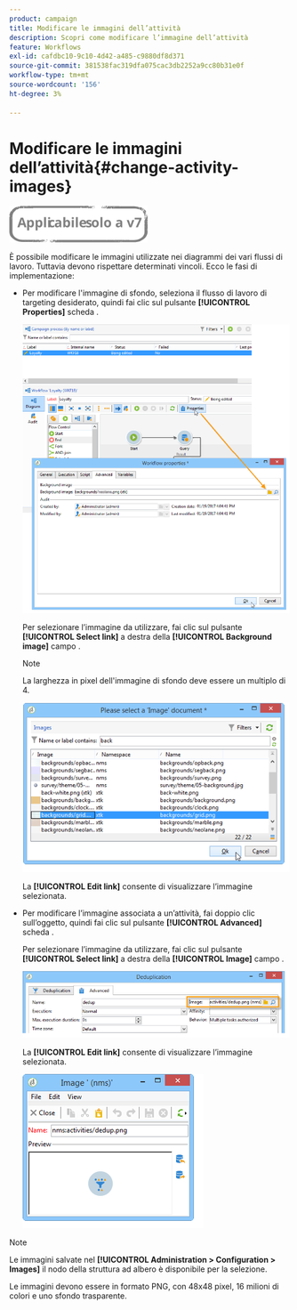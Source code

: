 ```yaml
---
product: campaign
title: Modificare le immagini dell’attività
description: Scopri come modificare l’immagine dell’attività
feature: Workflows
exl-id: cafdbc10-9c10-4d42-a485-c9880df8d371
source-git-commit: 381538fac319dfa075cac3db2252a9cc80b31e0f
workflow-type: tm+mt
source-wordcount: '156'
ht-degree: 3%

---
```


# Modificare le immagini dell’attività{#change-activity-images}

![](../../assets/v7-only.svg)

È possibile modificare le immagini utilizzate nei diagrammi dei vari flussi di lavoro. Tuttavia devono rispettare determinati vincoli. Ecco le fasi di implementazione:

* Per modificare l&#39;immagine di sfondo, seleziona il flusso di lavoro di targeting desiderato, quindi fai clic sul pulsante **[!UICONTROL Properties]** scheda .

   ![](assets/s_user_segmentation_properties_tab.png)

   Per selezionare l’immagine da utilizzare, fai clic sul pulsante **[!UICONTROL Select link]** a destra della **[!UICONTROL Background image]** campo .

   >[!NOTE]
   >
   >La larghezza in pixel dell&#39;immagine di sfondo deve essere un multiplo di 4.

   ![](assets/s_user_segmentation_background_select.png)

   La **[!UICONTROL Edit link]** consente di visualizzare l’immagine selezionata.

* Per modificare l’immagine associata a un’attività, fai doppio clic sull’oggetto, quindi fai clic sul pulsante **[!UICONTROL Advanced]** scheda .

   Per selezionare l’immagine da utilizzare, fai clic sul pulsante **[!UICONTROL Select link]** a destra della **[!UICONTROL Image]** campo .

   ![](assets/s_user_segmentation_activity_image.png)

   La **[!UICONTROL Edit link]** consente di visualizzare l’immagine selezionata.

   ![](assets/s_user_segmentation_activity_image_select.png)

>[!NOTE]
>
>Le immagini salvate nel **[!UICONTROL Administration > Configuration > Images]** il nodo della struttura ad albero è disponibile per la selezione.
>  
>Le immagini devono essere in formato PNG, con 48x48 pixel, 16 milioni di colori e uno sfondo trasparente.
